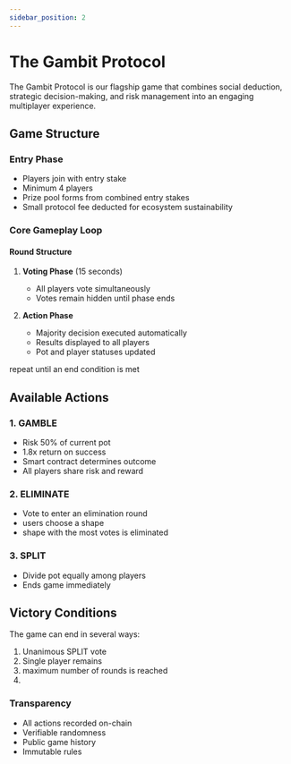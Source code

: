 ```yaml
---
sidebar_position: 2
---
```


# The Gambit Protocol

The Gambit Protocol is our flagship game that combines social deduction, strategic decision-making, and risk management into an engaging multiplayer experience.

## Game Structure

### Entry Phase
- Players join with entry stake
- Minimum 4 players
- Prize pool forms from combined entry stakes
- Small protocol fee deducted for ecosystem sustainability

### Core Gameplay Loop

#### Round Structure
1. **Voting Phase** (15 seconds)
   - All players vote simultaneously
   - Votes remain hidden until phase ends

2. **Action Phase**
   - Majority decision executed automatically
   - Results displayed to all players
   - Pot and player statuses updated

repeat until  an end condition is met

## Available Actions

### 1. GAMBLE
- Risk 50% of current pot
- 1.8x return on success
- Smart contract determines outcome
- All players share risk and reward

### 2. ELIMINATE
- Vote to enter an elimination round
- users choose a shape
- shape with the most votes is eliminated


### 3. SPLIT
- Divide pot equally among players
- Ends game immediately


## Victory Conditions

The game can end in several ways:
1. Unanimous SPLIT vote
2. Single player remains
3. maximum number of rounds is reached
4. 






### Transparency
- All actions recorded on-chain
- Verifiable randomness
- Public game history
- Immutable rules
